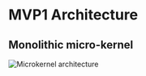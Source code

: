 # MVP1 Architecture

## Monolithic micro-kernel

![Microkernel architecture](http://www.plantuml.com/plantuml/proxy?src=https://raw.githubusercontent.com/adorsys/open-banking-gateway/feature/POC-bpmn-based-protocol-async-detach/core/architecture/overview.puml&fmt=svg&vvv=2&sanitize=true)
